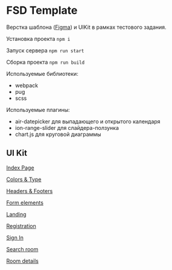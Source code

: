 # FSD Template
Верстка шаблона ([Figma](https://www.figma.com/file/MumYcKVk9RkKZEG6dR5E3A/FSD-education-program.-The-2nd-task)) и UIKit в рамках тестового задания.

Установка проекта ```npm i```

Запуск сервера ```npm run start```

Сборка проекта ```npm run build```


Используемые библиотеки:
- webpack
- pug
- scss

Используемые плагины:
- air-datepicker для выпадающего и открытого календаря
- ion-range-slider для слайдера-ползунка
- chart.js для круговой диаграммы

## UI Kit

[Index Page](http://makysheva.github.io/toxin/build/index.html)

[Colors & Type](http://makysheva.github.io/toxin/build/colors-type.html)

[Headers & Footers](http://makysheva.github.io/toxin/build/headers-footers.html)

[Form elements](http://makysheva.github.io/toxin/build/form-elements.html)

[Landing](http://makysheva.github.io/toxin/build/landing.html)

[Registration](http://makysheva.github.io/toxin/build/registration.html)

[Sign In](http://makysheva.github.io/toxin/build/sign-in.html)

[Search room](http://makysheva.github.io/toxin/build/search-room.html)

[Room details](http://makysheva.github.io/toxin/build/room-details.html)